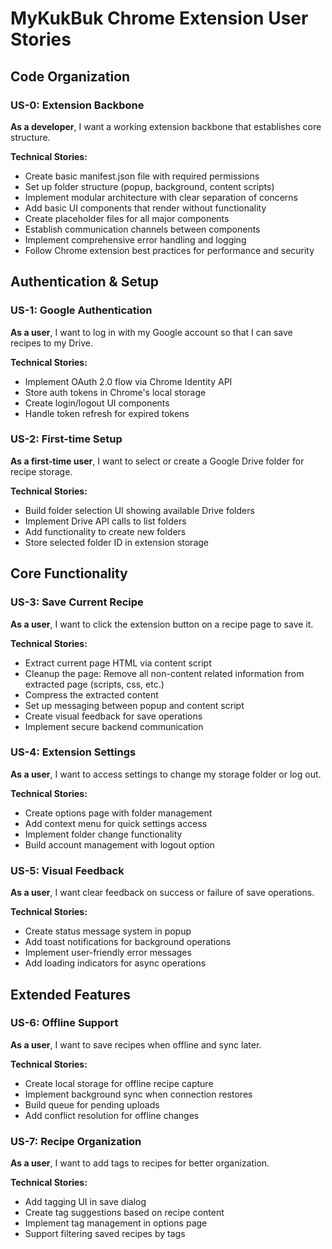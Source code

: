 # MyKukBuk Chrome Extension User Stories

## Code Organization

### US-0: Extension Backbone
**As a developer**, I want a working extension backbone that establishes core structure.

**Technical Stories:**
- Create basic manifest.json file with required permissions
- Set up folder structure (popup, background, content scripts)
- Implement modular architecture with clear separation of concerns
- Add basic UI components that render without functionality
- Create placeholder files for all major components
- Establish communication channels between components
- Implement comprehensive error handling and logging
- Follow Chrome extension best practices for performance and security

## Authentication & Setup

### US-1: Google Authentication
**As a user**, I want to log in with my Google account so that I can save recipes to my Drive.

**Technical Stories:**
- Implement OAuth 2.0 flow via Chrome Identity API
- Store auth tokens in Chrome's local storage
- Create login/logout UI components
- Handle token refresh for expired tokens

### US-2: First-time Setup
**As a first-time user**, I want to select or create a Google Drive folder for recipe storage.

**Technical Stories:**
- Build folder selection UI showing available Drive folders
- Implement Drive API calls to list folders
- Add functionality to create new folders
- Store selected folder ID in extension storage

## Core Functionality

### US-3: Save Current Recipe
**As a user**, I want to click the extension button on a recipe page to save it.

**Technical Stories:**
- Extract current page HTML via content script
- Cleanup the page: Remove all non-content related information from extracted page (scripts, css, etc.)
- Compress the extracted content
- Set up messaging between popup and content script
- Create visual feedback for save operations
- Implement secure backend communication

### US-4: Extension Settings
**As a user**, I want to access settings to change my storage folder or log out.

**Technical Stories:**
- Create options page with folder management
- Add context menu for quick settings access
- Implement folder change functionality
- Build account management with logout option

### US-5: Visual Feedback
**As a user**, I want clear feedback on success or failure of save operations.

**Technical Stories:**
- Create status message system in popup
- Add toast notifications for background operations
- Implement user-friendly error messages
- Add loading indicators for async operations

## Extended Features

### US-6: Offline Support
**As a user**, I want to save recipes when offline and sync later.

**Technical Stories:**
- Create local storage for offline recipe capture
- Implement background sync when connection restores
- Build queue for pending uploads
- Add conflict resolution for offline changes

### US-7: Recipe Organization
**As a user**, I want to add tags to recipes for better organization.

**Technical Stories:**
- Add tagging UI in save dialog
- Create tag suggestions based on recipe content
- Implement tag management in options page
- Support filtering saved recipes by tags
